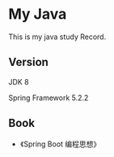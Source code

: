 # My Java

This is my java study Record.









## Version

JDK 8

Spring Framework 5.2.2





## Book

- 《Spring Boot 编程思想》




























































































































































































































